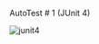 
AutoTest # 1 (JUnit 4)

![junit4](https://github.com/SemNik88/autotest1.1/assets/142649558/5f19de5d-6920-496e-a07c-fa9099889019)

